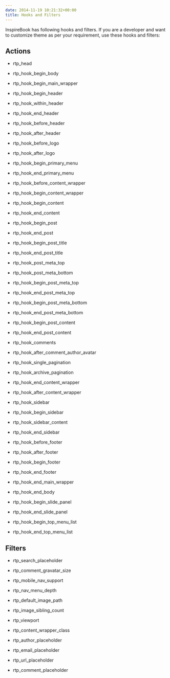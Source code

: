 ```yaml
---
date: 2014-11-19 10:21:32+00:00
title: Hooks and Filters
---
```


InspireBook has following hooks and filters. If you are a developer and want to customize theme as per your requirement, use these hooks and filters:


## Actions





	
  * rtp_head

	
  * rtp_hook_begin_body

	
  * rtp_hook_begin_main_wrapper

	
  * rtp_hook_begin_header

	
  * rtp_hook_within_header

	
  * rtp_hook_end_header

	
  * rtp_hook_before_header

	
  * rtp_hook_after_header

	
  * rtp_hook_before_logo

	
  * rtp_hook_after_logo

	
  * rtp_hook_begin_primary_menu

	
  * rtp_hook_end_primary_menu

	
  * rtp_hook_before_content_wrapper

	
  * rtp_hook_begin_content_wrapper

	
  * rtp_hook_begin_content

	
  * rtp_hook_end_content

	
  * rtp_hook_begin_post

	
  * rtp_hook_end_post

	
  * rtp_hook_begin_post_title

	
  * rtp_hook_end_post_title

	
  * rtp_hook_post_meta_top

	
  * rtp_hook_post_meta_bottom

	
  * rtp_hook_begin_post_meta_top

	
  * rtp_hook_end_post_meta_top

	
  * rtp_hook_begin_post_meta_bottom

	
  * rtp_hook_end_post_meta_bottom

	
  * rtp_hook_begin_post_content

	
  * rtp_hook_end_post_content

	
  * rtp_hook_comments

	
  * rtp_hook_after_comment_author_avatar

	
  * rtp_hook_single_pagination

	
  * rtp_hook_archive_pagination

	
  * rtp_hook_end_content_wrapper

	
  * rtp_hook_after_content_wrapper

	
  * rtp_hook_sidebar

	
  * rtp_hook_begin_sidebar

	
  * rtp_hook_sidebar_content

	
  * rtp_hook_end_sidebar

	
  * rtp_hook_before_footer

	
  * rtp_hook_after_footer

	
  * rtp_hook_begin_footer

	
  * rtp_hook_end_footer

	
  * rtp_hook_end_main_wrapper

	
  * rtp_hook_end_body

	
  * rtp_hook_begin_slide_panel

	
  * rtp_hook_end_slide_panel

	
  * rtp_hook_begin_top_menu_list

	
  * rtp_hook_end_top_menu_list




## Filters





	
  * rtp_search_placeholder

	
  * rtp_comment_gravatar_size

	
  * rtp_mobile_nav_support

	
  * rtp_nav_menu_depth

	
  * rtp_default_image_path

	
  * rtp_image_sibling_count

	
  * rtp_viewport

	
  * rtp_content_wrapper_class

	
  * rtp_author_placeholder

	
  * rtp_email_placeholder

	
  * rtp_url_placeholder

	
  * rtp_comment_placeholder



